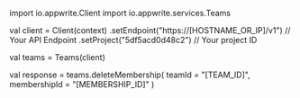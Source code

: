 import io.appwrite.Client
import io.appwrite.services.Teams

val client = Client(context)
    .setEndpoint("https://[HOSTNAME_OR_IP]/v1") // Your API Endpoint
    .setProject("5df5acd0d48c2") // Your project ID

val teams = Teams(client)

val response = teams.deleteMembership(
    teamId = "[TEAM_ID]",
    membershipId = "[MEMBERSHIP_ID]"
)
